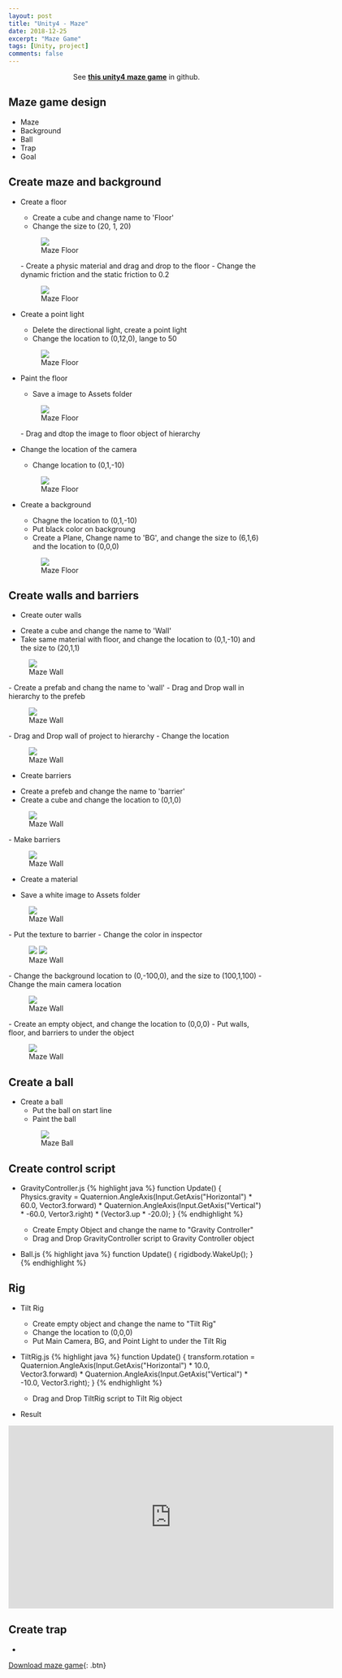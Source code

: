 ```yaml
---
layout: post
title: "Unity4 - Maze"
date: 2018-12-25
excerpt: "Maze Game"
tags: [Unity, project]
comments: false
---
```


<center>See <a href="https://github.com/leehuhlee/Unity"><b>this unity4 maze game</b></a> in github.</center>

## Maze game design

* Maze
* Background
* Ball
* Trap
* Goal

## Create maze and background

* Create a floor
  - Create a cube and change name to 'Floor'
  - Change the size to (20, 1, 20)
  <figure>
	  <img src="/assets/img/posts/unity/maze1.jpg">
	  <figcaption>Maze Floor</figcaption>
  </figure>
  - Create a physic material and drag and drop to the floor
  - Change the dynamic friction and the static friction to 0.2
  <figure>
	  <img src="/assets/img/posts/unity/maze2.jpg">
	  <figcaption>Maze Floor</figcaption>
  </figure>

* Create a point light
  - Delete the directional light, create a point light
  - Change the location to (0,12,0), lange to 50
  <figure>
	  <img src="/assets/img/posts/unity/maze3.jpg">
	  <figcaption>Maze Floor</figcaption>
  </figure>

* Paint the floor
  - Save a image to Assets folder
  <figure>
	  <img src="/assets/img/posts/unity/maze4.jpg">
	  <figcaption>Maze Floor</figcaption>
  </figure>
  - Drag and dtop the image to floor object of hierarchy

* Change the location of the camera
  - Change location to (0,1,-10)
  <figure>
	  <img src="/assets/img/posts/unity/maze5.jpg">
	  <figcaption>Maze Floor</figcaption>
  </figure>

* Create a background
  - Chagne the location to (0,1,-10)
  - Put black color on backgroung
  - Create a Plane, Change name to 'BG', and change the size to (6,1,6) and the location to (0,0,0)
  <figure>
	  <img src="/assets/img/posts/unity/maze8.jpg">
	  <figcaption>Maze Floor</figcaption>
  </figure>

## Create walls and barriers
  
  * Create outer walls
  - Create a cube and change the name to 'Wall'
  - Take same material with floor, and change the location to (0,1,-10) and the size to (20,1,1)
  <figure>
	  <img src="/assets/img/posts/unity/maze9.jpg">
	  <figcaption>Maze Wall</figcaption>
  </figure>
  - Create a prefab and chang the name to 'wall'
  - Drag and Drop wall in hierarchy to the prefeb
  <figure>
	  <img src="/assets/img/posts/unity/maze10.jpg">
	  <figcaption>Maze Wall</figcaption>
  </figure>
  - Drag and Drop wall of project to hierarchy
  - Change the location
  <figure>
	  <img src="/assets/img/posts/unity/maze11.jpg">
	  <figcaption>Maze Wall</figcaption>
  </figure>

  * Create barriers
  - Create a prefeb and change the name to 'barrier'
  - Create a cube and change the location to (0,1,0)
  <figure>
	  <img src="/assets/img/posts/unity/maze12.jpg">
	  <figcaption>Maze Wall</figcaption>
  </figure>
  - Make barriers
  <figure>
	  <img src="/assets/img/posts/unity/maze13.jpg">
	  <figcaption>Maze Wall</figcaption>
  </figure>

  * Create a material 
  - Save a white image to Assets folder
  <figure>
	  <img src="/assets/img/posts/unity/maze14.jpg">
	  <figcaption>Maze Wall</figcaption>
  </figure>
  - Put the texture to barrier
  - Change the color in inspector
  <figure class="half">
	  <img src="/assets/img/posts/unity/maze15.jpg">
    <img src="/assets/img/posts/unity/maze16.jpg">
	  <figcaption>Maze Wall</figcaption>
  </figure>
  - Change the background location to (0,-100,0), and the size to (100,1,100)
  - Change the main camera location
  <figure>
	  <img src="/assets/img/posts/unity/maze17.jpg">
	  <figcaption>Maze Wall</figcaption>
  </figure>
  - Create an empty object, and change the location to (0,0,0)
  - Put walls, floor, and barriers to under the object
  <figure>
	  <img src="/assets/img/posts/unity/maze18.jpg">
	  <figcaption>Maze Wall</figcaption>
  </figure>

## Create a ball

* Create a ball
  - Put the ball on start line
  - Paint the ball
  <figure>
	  <img src="/assets/img/posts/unity/maze19.jpg">
	  <figcaption>Maze Ball</figcaption>
  </figure>

## Create control script

* GravityController.js
{% highlight java %}
    function Update() {
      Physics.gravity = Quaternion.AngleAxis(Input.GetAxis("Horizontal") * 60.0, Vector3.forward) * Quaternion.AngleAxis(Input.GetAxis("Vertical") * -60.0, Vertor3.right) * (Vector3.up * -20.0);
    }
{% endhighlight %}
  - Create Empty Object and change the name to "Gravity Controller"
  - Drag and Drop GravityController script to Gravity Controller object

* Ball.js
{% highlight java %}
    function Update() {
      rigidbody.WakeUp();
    }
{% endhighlight %}

## Rig
* Tilt Rig
  - Create empty object and change the name to "Tilt Rig"
  - Change the location to (0,0,0)
  - Put Main Camera, BG, and Point Light to under the Tilt Rig

* TiltRig.js
{% highlight java %}
    function Update() {
      transform.rotation = Quaternion.AngleAxis(Input.GetAxis("Horizontal") * 10.0, Vector3.forward) * Quaternion.AngleAxis(Input.GetAxis("Vertical") * -10.0, Vector3.right);
    }
{% endhighlight %}
  - Drag and Drop TiltRig script to Tilt Rig object

* Result
<iframe title="Unity4-Maze" width="640" height="360" src="https://play-tv.kakao.com/embed/player/cliplink/ve12d1MMe21vvxS4eiqZioM@my?service=player_share" allowfullscreen frameborder="0" scrolling="no" allow="autoplay"></iframe>

## Create trap
* 

[Download maze game](https://github.com/leehuhlee/Unity){: .btn}
